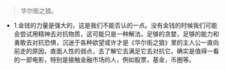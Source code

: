 >华尔街之狼。

- 1.金钱的力量是强大的，这是我们不能否认的一点。没有金钱的时候我们可能会尝试用精神去对抗物质，这可能只是一种解法。足够的贪婪，足够的能力和勇敢去对抗恐惧，沉迷于各种欲望或许才是《华尔街之狼》里的主人公一直向前走的原因，直面人性的弱点，去了解它去满足它去对抗它。确实是值得一看的一部电影，特别是接触金融市场的人，例如股票，基金，币圈等。
